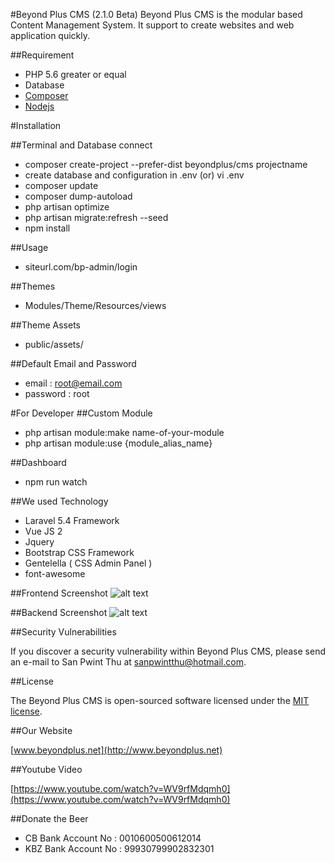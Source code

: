 #Beyond Plus CMS (2.1.0 Beta)
Beyond Plus CMS is the modular based Content Management System. It support to create websites and web application quickly. 

##Requirement

* PHP 5.6 greater or equal
* Database
* [Composer](https://getcomposer.org)
* [Nodejs](https://nodejs.org)

#Installation

##Terminal and Database connect

* composer create-project --prefer-dist beyondplus/cms projectname
* create database and configuration in .env (or) vi .env
* composer update
* composer dump-autoload
* php artisan optimize
* php artisan migrate:refresh --seed
* npm install

##Usage
* siteurl.com/bp-admin/login

##Themes
* Modules/Theme/Resources/views

##Theme Assets
* public/assets/

##Default Email and Password
* email 	: root@email.com
* password	: root

#For Developer
##Custom Module
* php artisan module:make name-of-your-module
* php artisan module:use {module_alias_name} 

##Dashboard
* npm run watch

##We used Technology
* Laravel 5.4 Framework
* Vue JS 2
* Jquery
* Bootstrap CSS Framework
* Gentelella ( CSS Admin Panel )
* font-awesome

##Frontend Screenshot
![alt text](https://github.com/BeyondPlusTrainingCentre/cms/raw/master/frontend.png "Front Screenshot")

##Backend Screenshot
![alt text](https://github.com/BeyondPlusTrainingCentre/cms/raw/master/backend.png "Backend Screenshot")

##Security Vulnerabilities

If you discover a security vulnerability within Beyond Plus CMS, please send an e-mail to San Pwint Thu at sanpwintthu@hotmail.com.

##License

The Beyond Plus CMS is open-sourced software licensed under the [MIT license](http://opensource.org/licenses/MIT).

##Our Website

[www.beyondplus.net](http://www.beyondplus.net)

##Youtube Video

[https://www.youtube.com/watch?v=WV9rfMdqmh0](https://www.youtube.com/watch?v=WV9rfMdqmh0)

##Donate the Beer

* CB Bank Account No  : 0010600500612014
* KBZ Bank Account No : 99930799902832301

